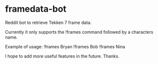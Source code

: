 # framedata-bot
Reddit bot to retrieve Tekken 7 frame data.

Currently it only supports the !frames command followed by a characters name. 

Example of usage:
!frames Bryan
!frames Bob
!frames Nina

I hope to add more useful features in the future. Thanks.
